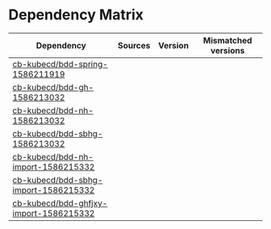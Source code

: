 # Dependency Matrix

Dependency | Sources | Version | Mismatched versions
---------- | ------- | ------- | -------------------
[cb-kubecd/bdd-spring-1586211919](https://github.com/cb-kubecd/bdd-spring-1586211919.git) |  | []() | 
[cb-kubecd/bdd-gh-1586213032](https://github.com/cb-kubecd/bdd-gh-1586213032.git) |  | []() | 
[cb-kubecd/bdd-nh-1586213032](https://github.com/cb-kubecd/bdd-nh-1586213032.git) |  | []() | 
[cb-kubecd/bdd-sbhg-1586213032](https://github.com/cb-kubecd/bdd-sbhg-1586213032.git) |  | []() | 
[cb-kubecd/bdd-nh-import-1586215332](https://github.com/cb-kubecd/bdd-nh-import-1586215332.git) |  | []() | 
[cb-kubecd/bdd-sbhg-import-1586215332](https://github.com/cb-kubecd/bdd-sbhg-import-1586215332.git) |  | []() | 
[cb-kubecd/bdd-ghfjxy-import-1586215332](https://github.com/cb-kubecd/bdd-ghfjxy-import-1586215332.git) |  | []() | 
